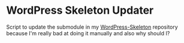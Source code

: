 # WordPress Skeleton Updater

Script to update the submodule in my [WordPress-Skeleton][repo] repository because
I'm really bad at doing it manually and also why should I?

[repo]: https://github.com/markjaquith/WordPress-Skeleton
